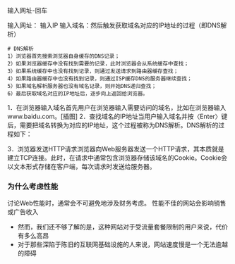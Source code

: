 输入网址-回车

输入网址： 
输入IP
输入域名：然后触发获取域名对应的IP地址的过程（即DNS解析）

```
# DNS解析
1）浏览器首先搜索浏览器自身缓存的DNS记录；
2）如果浏览器缓存中没有找到需要的记录，此时浏览器会从系统缓存中查找；
3）如果系统缓存中也没有找到记录，则通过发送请求到路由器缓存查找；
4）如果路由器缓存中也没有找到记录，则通过ISP缓存DNS的服务器继续查找；
5）如果域名解析服务器也没有域名记录，则开始DNS递归查找；
6）最后获取域名对应的IP地址后，逐步向上返回给浏览器。
```

1．在浏览器输入域名首先用户在浏览器输入需要访问的域名，比如在浏览器输入www.baidu.com。[插图]
2．查找域名的IP地址当用户输入域名并按〈Enter〉键后，需要把域名转换为对应的IP地址，这个过程被称为DNS解析。DNS解析的过程如下：

3．浏览器发送HTTP请求浏览器向Web服务器发送一个HTTP请求，其本质就是建立TCP连接。此时，在请求中通常包含浏览器存储该域名的Cookie。Cookie会以文本形式存储在客户端，每次请求时发送给服务器。


### 为什么考虑性能
讨论Web性能时，通常会不可避免地涉及财务考虑。
性能不佳的网站会影响销售或广告收入
- 然而，我们还不够了解的是，这种网站对于受流量套餐限制的用户来说，代价有多么高昂
- 对于那些深陷于陈旧的互联网基础设施的人来说，网站速度慢是一个无法逾越的障碍











